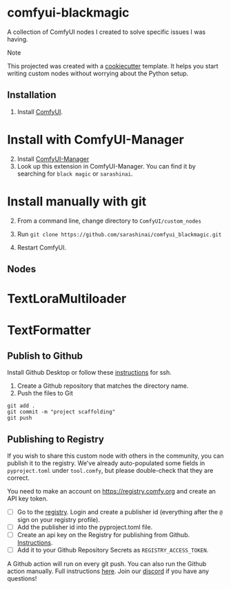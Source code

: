 # comfyui-blackmagic

A collection of ComfyUI nodes I created to solve specific issues I was having.

> [!NOTE]
> This projected was created with a [cookiecutter](https://github.com/Comfy-Org/cookiecutter-comfy-extension) template. It helps you start writing custom nodes without worrying about the Python setup.

## Installation

1. Install [ComfyUI](https://docs.comfy.org/get_started).

# Install with ComfyUI-Manager

2. Install [ComfyUI-Manager](https://github.com/ltdrdata/ComfyUI-Manager)
3. Look up this extension in ComfyUI-Manager. You can find it by searching for `black magic` or `sarashinai`.

# Install manually with git

2. From a command line, change directory to `ComfyUI/custom_nodes`
3. Run `git clone https://github.com/sarashinai/comfyui_blackmagic.git`

4. Restart ComfyUI.

## Nodes

# TextLoraMultiloader

# TextFormatter

## Publish to Github

Install Github Desktop or follow these [instructions](https://docs.github.com/en/authentication/connecting-to-github-with-ssh/generating-a-new-ssh-key-and-adding-it-to-the-ssh-agent) for ssh.

1. Create a Github repository that matches the directory name. 
2. Push the files to Git
```
git add .
git commit -m "project scaffolding"
git push
``` 


## Publishing to Registry

If you wish to share this custom node with others in the community, you can publish it to the registry. We've already auto-populated some fields in `pyproject.toml` under `tool.comfy`, but please double-check that they are correct.

You need to make an account on https://registry.comfy.org and create an API key token.

- [ ] Go to the [registry](https://registry.comfy.org). Login and create a publisher id (everything after the `@` sign on your registry profile). 
- [ ] Add the publisher id into the pyproject.toml file.
- [ ] Create an api key on the Registry for publishing from Github. [Instructions](https://docs.comfy.org/registry/publishing#create-an-api-key-for-publishing).
- [ ] Add it to your Github Repository Secrets as `REGISTRY_ACCESS_TOKEN`.

A Github action will run on every git push. You can also run the Github action manually. Full instructions [here](https://docs.comfy.org/registry/publishing). Join our [discord](https://discord.com/invite/comfyorg) if you have any questions!

